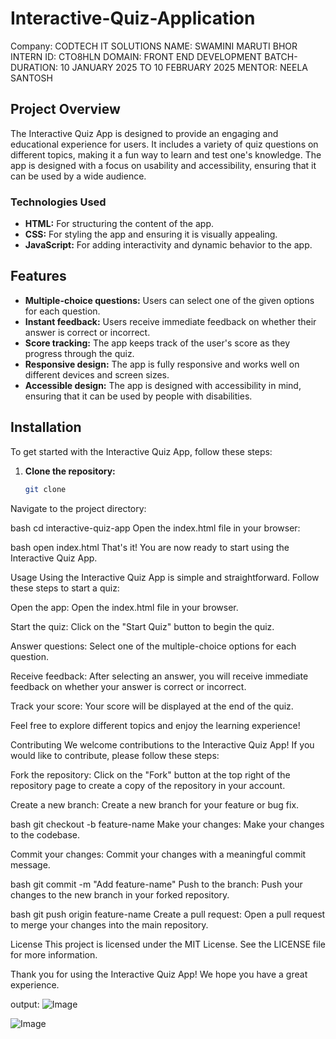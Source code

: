 # Interactive-Quiz-Application

Company: CODTECH IT SOLUTIONS
NAME: SWAMINI MARUTI BHOR
INTERN ID: CTO8HLN
DOMAIN: FRONT END DEVELOPMENT
BATCH-DURATION: 10 JANUARY 2025 TO 10 FEBRUARY 2025
MENTOR: NEELA SANTOSH


## Project Overview
The Interactive Quiz App is designed to provide an engaging and educational experience for users. It includes a variety of quiz questions on different topics, making it a fun way to learn and test one's knowledge. The app is designed with a focus on usability and accessibility, ensuring that it can be used by a wide audience.

### Technologies Used
- **HTML:** For structuring the content of the app.
- **CSS:** For styling the app and ensuring it is visually appealing.
- **JavaScript:** For adding interactivity and dynamic behavior to the app.

## Features
- **Multiple-choice questions:** Users can select one of the given options for each question.
- **Instant feedback:** Users receive immediate feedback on whether their answer is correct or incorrect.
- **Score tracking:** The app keeps track of the user's score as they progress through the quiz.
- **Responsive design:** The app is fully responsive and works well on different devices and screen sizes.
- **Accessible design:** The app is designed with accessibility in mind, ensuring that it can be used by people with disabilities.

## Installation
To get started with the Interactive Quiz App, follow these steps:

1. **Clone the repository:**
   ```bash
   git clone 
Navigate to the project directory:

bash
cd interactive-quiz-app
Open the index.html file in your browser:

bash
open index.html
That's it! You are now ready to start using the Interactive Quiz App.

Usage
Using the Interactive Quiz App is simple and straightforward. Follow these steps to start a quiz:

Open the app: Open the index.html file in your browser.

Start the quiz: Click on the "Start Quiz" button to begin the quiz.

Answer questions: Select one of the multiple-choice options for each question.

Receive feedback: After selecting an answer, you will receive immediate feedback on whether your answer is correct or incorrect.

Track your score: Your score will be displayed at the end of the quiz.

Feel free to explore different topics and enjoy the learning experience!

Contributing
We welcome contributions to the Interactive Quiz App! If you would like to contribute, please follow these steps:

Fork the repository: Click on the "Fork" button at the top right of the repository page to create a copy of the repository in your account.

Create a new branch: Create a new branch for your feature or bug fix.

bash
git checkout -b feature-name
Make your changes: Make your changes to the codebase.

Commit your changes: Commit your changes with a meaningful commit message.

bash
git commit -m "Add feature-name"
Push to the branch: Push your changes to the new branch in your forked repository.

bash
git push origin feature-name
Create a pull request: Open a pull request to merge your changes into the main repository.

License
This project is licensed under the MIT License. See the LICENSE file for more information.

Thank you for using the Interactive Quiz App! We hope you have a great experience.




output: 
![Image](https://github.com/user-attachments/assets/374f2c14-d86c-4116-b760-3b07014fbcc3)

![Image](https://github.com/user-attachments/assets/0280988a-7418-4b5c-98c7-54dfaa92ee6f)
